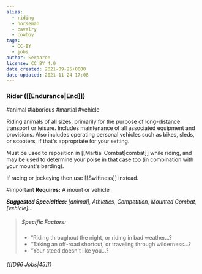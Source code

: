 ```yaml
---
alias:
  - riding
  - horseman
  - cavalry
  - cowboy
tags:
  - CC-BY
  - jobs
author: Seraaron
license: CC BY 4.0
date created: 2021-09-25+0000
date updated: 2021-11-24 17:08
---
```


### Rider ([[Endurance|End]])

#animal #laborious #martial #vehicle

Riding animals of all sizes, primarily for the purpose of long-distance transport or leisure. Includes maintenance of all associated equipment and provisions. Also includes operating personal vehicles such as bikes, sleds, or scooters, if that's appropriate for your setting.

Must be used to reposition in [[Martial Combat|combat]] while riding, and may be used to determine your poise in that case too  (in combination with your mount's barding).

If racing or jockeying then use [[Swiftness]] instead.

#important **Requires:** A mount or vehicle

_**Suggested Specialties:** [animal], Athletics, Competition, Mounted Combat, [vehicle]..._

> ##### Specific Factors:
>
> - “Riding throughout the night, or riding in bad weather...?
> - “Taking an off-road shortcut, or traveling through wilderness...?
> - “Your steed doesn't like you...?

###### {[[D66 Jobs|45]]}
